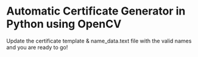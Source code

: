 # Automatic Certificate Generator in Python using OpenCV

Update the certificate template & name_data.text file with the valid names and you are ready to go!

